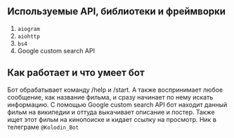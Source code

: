 ## Используемые API, библиотеки и фреймворки
1. `aiogram`
2. `aiohttp`
3. `bs4`
4. Google custom search API

## Как работает и что умеет бот
Бот обрабатывает команду /help и /start. А также воспринимает любое сообщение, как название фильма,
и сразу начинает по нему искать информацию. С помощью Google custom search API бот находит
данный фильм на википедии и оттуда выкачивает описание и постер. Также ищет этот фильм на кинопоиске и кидает ссылку на просмотр. 
Ник в телеграме `@Kolodin_Bot`

